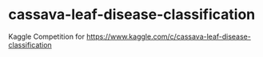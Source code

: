 # cassava-leaf-disease-classification
Kaggle Competition for https://www.kaggle.com/c/cassava-leaf-disease-classification
